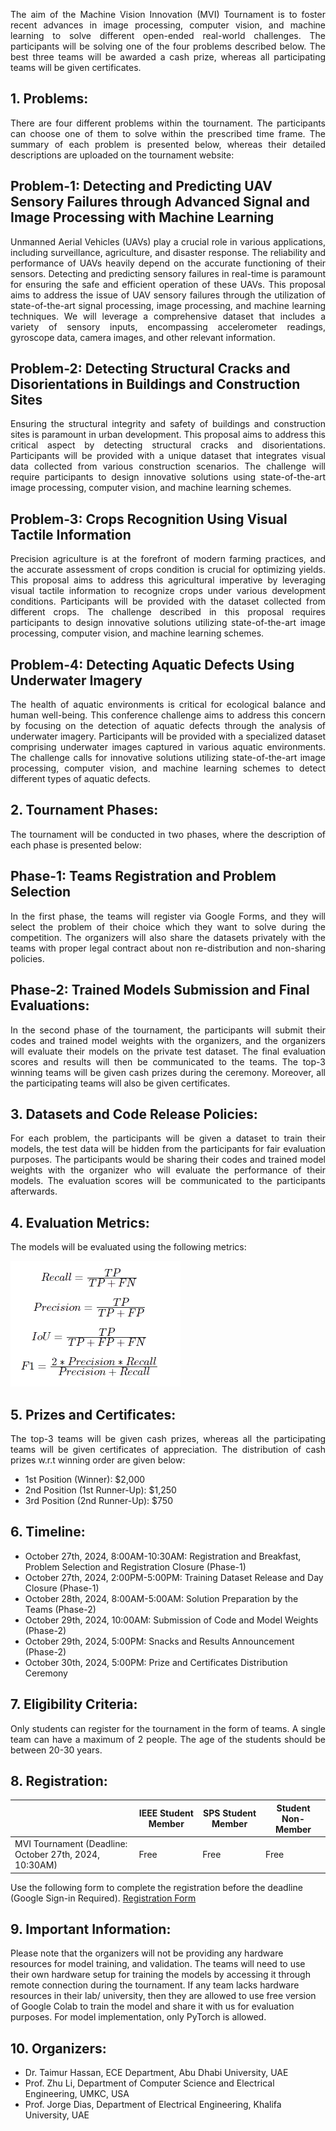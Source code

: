 <p align="justify">
The aim of the Machine Vision Innovation (MVI) Tournament is to foster recent advances in image processing, computer vision, and machine learning to solve different open-ended real-world challenges. The participants will be solving one of the four problems described below. The best three teams will be awarded a cash prize, whereas all participating teams will be given certificates.  
</p>

## 1. Problems:
<p align="justify">
There are four different problems within the tournament. The participants can choose one of them to solve within the prescribed time frame. The summary of each problem is presented below, whereas their detailed descriptions are uploaded on the tournament website:
</p>  

## Problem-1: Detecting and Predicting UAV Sensory Failures through Advanced Signal and Image Processing with Machine Learning
<p align="justify">
Unmanned Aerial Vehicles (UAVs) play a crucial role in various applications, including surveillance, agriculture, and disaster response. The reliability and performance of UAVs heavily depend on the accurate functioning of their sensors. Detecting and predicting sensory failures in real-time is paramount for ensuring the safe and efficient operation of these UAVs.
This proposal aims to address the issue of UAV sensory failures through the utilization of state-of-the-art signal processing, image processing, and machine learning techniques. We will leverage a comprehensive dataset that includes a variety of sensory inputs, encompassing accelerometer readings, gyroscope data, camera images, and other relevant information.
</p>  

## Problem-2: Detecting Structural Cracks and Disorientations in Buildings and Construction Sites 
<p align="justify">
Ensuring the structural integrity and safety of buildings and construction sites is paramount in urban development. This proposal aims to address this critical aspect by detecting structural cracks and disorientations. Participants will be provided with a unique dataset that integrates visual data collected from various construction scenarios. The challenge will require participants to design innovative solutions using state-of-the-art image processing, computer vision, and machine learning schemes.
</p>  

## Problem-3: Crops Recognition Using Visual Tactile Information
<p align="justify">
Precision agriculture is at the forefront of modern farming practices, and the accurate assessment of crops condition is crucial for optimizing yields. This proposal aims to address this agricultural imperative by leveraging visual tactile information to recognize crops under various development conditions. Participants will be provided with the dataset collected from different crops. The challenge described in this proposal requires participants to design innovative solutions utilizing state-of-the-art image processing, computer vision, and machine learning schemes.
</p>  

## Problem-4: Detecting Aquatic Defects Using Underwater Imagery
<p align="justify">
The health of aquatic environments is critical for ecological balance and human well-being. This conference challenge aims to address this concern by focusing on the detection of aquatic defects through the analysis of underwater imagery. Participants will be provided with a specialized dataset comprising underwater images captured in various aquatic environments. The challenge calls for innovative solutions utilizing state-of-the-art image processing, computer vision, and machine learning schemes to detect different types of aquatic defects.
</p>  

## 2. Tournament Phases:
<p align="justify">
The tournament will be conducted in two phases, where the description of each phase is presented below:
</p>  

## Phase-1: Teams Registration and Problem Selection
<p align="justify">
In the first phase, the teams will register via Google Forms, and they will select the problem of their choice which they want to solve during the competition. The organizers will also share the datasets privately with the teams with proper legal contract about non re-distribution and non-sharing policies.
</p>

## Phase-2: Trained Models Submission and Final Evaluations:
<p align="justify">
In the second phase of the tournament, the participants will submit their codes and trained model weights with the organizers, and the organizers will evaluate their models on the private test dataset. The final evaluation scores and results will then be communicated to the teams. The top-3 winning teams will be given cash prizes during the ceremony. Moreover, all the participating teams will also be given certificates.
</p>  

## 3. Datasets and Code Release Policies:
<p align="justify">
For each problem, the participants will be given a dataset to train their models, the test data will be hidden from the participants for fair evaluation purposes. The participants would be sharing their codes and trained model weights with the organizer who will evaluate the performance of their models. The evaluation scores will be communicated to the participants afterwards.
</p>

## 4. Evaluation Metrics:
<p align="justify">
The models will be evaluated using the following metrics:
</p>  

![Metrics](images/metrics.png)

## 5. Prizes and Certificates:
<p align="justify">
The top-3 teams will be given cash prizes, whereas all the participating teams will be given certificates of appreciation. The distribution of cash prizes w.r.t winning order are given below:
</p>

- 1st Position (Winner): $2,000
- 2nd Position (1st Runner-Up): $1,250
- 3rd Position (2nd Runner-Up): $750

## 6. Timeline:

- October 27th, 2024, 8:00AM-10:30AM: Registration and Breakfast, Problem Selection and Registration Closure (Phase-1)
- October 27th, 2024, 2:00PM-5:00PM: Training Dataset Release and Day Closure (Phase-1)
- October 28th, 2024, 8:00AM-5:00AM: Solution Preparation by the Teams (Phase-2)
- October 29th, 2024, 10:00AM: Submission of Code and Model Weights (Phase-2)
- October 29th, 2024, 5:00PM: Snacks and Results Announcement (Phase-2)
- October 30th, 2024, 5:00PM: Prize and Certificates Distribution Ceremony 

## 7. Eligibility Criteria:
<p align="justify">
Only students can register for the tournament in the form of teams. A single team can have a maximum of 2 people. The age of the students should be between 20-30 years. 
</p>

## 8. Registration:

|   | IEEE Student Member | SPS Student Member | Student Non-Member |
| ------------- | ------------- | ------------- | ------------- |
| MVI Tournament (Deadline: October 27th, 2024, 10:30AM)  | Free  | Free  | Free  |

Use the following form to complete the registration before the deadline (Google Sign-in Required).
[Registration Form](https://forms.gle/4kwGLyhGWfu2PVxY6)

## 9. Important Information:

Please note that the organizers will not be providing any hardware resources for model training, and validation. The teams will need to use their own hardware setup for training the models by accessing it through remote connection during the tournament. If any team lacks hardware resources in their lab/ university, then they are allowed to use free version of Google Colab to train the model and share it with us for evaluation purposes. For model implementation, only PyTorch is allowed.

## 10. Organizers:

- Dr. Taimur Hassan, ECE Department, Abu Dhabi University, UAE
- Prof. Zhu Li, Department of Computer Science and Electrical Engineering, UMKC, USA
- Prof. Jorge Dias, Department of Electrical Engineering, Khalifa University, UAE
 
